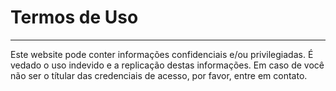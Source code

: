 # Termos de Uso

---

Este website pode conter informações confidenciais e/ou privilegiadas. É vedado o uso indevido e a replicação destas informações. Em caso de você não ser o títular das credenciais de acesso, por favor, entre em contato.